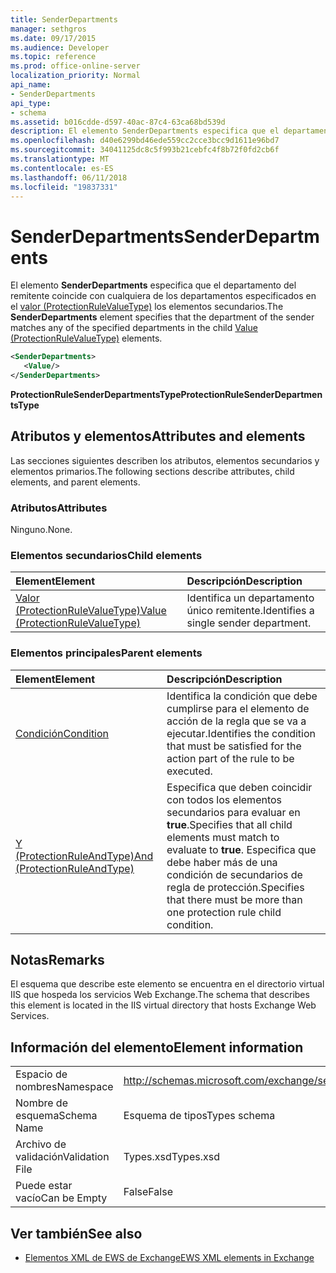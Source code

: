 ```yaml
---
title: SenderDepartments
manager: sethgros
ms.date: 09/17/2015
ms.audience: Developer
ms.topic: reference
ms.prod: office-online-server
localization_priority: Normal
api_name:
- SenderDepartments
api_type:
- schema
ms.assetid: b016cdde-d597-40ac-87c4-63ca68bd539d
description: El elemento SenderDepartments especifica que el departamento del remitente coincide con cualquiera de los departamentos especificados en los elementos de valor (ProtectionRuleValueType) secundarios.
ms.openlocfilehash: d40e6299bd46ede559cc2cce3bcc9d1611e96bd7
ms.sourcegitcommit: 34041125dc8c5f993b21cebfc4f8b72f0fd2cb6f
ms.translationtype: MT
ms.contentlocale: es-ES
ms.lasthandoff: 06/11/2018
ms.locfileid: "19837331"
---
```

# <a name="senderdepartments"></a><span data-ttu-id="3aa6d-103">SenderDepartments</span><span class="sxs-lookup"><span data-stu-id="3aa6d-103">SenderDepartments</span></span>

<span data-ttu-id="3aa6d-104">El elemento **SenderDepartments** especifica que el departamento del remitente coincide con cualquiera de los departamentos especificados en el [valor (ProtectionRuleValueType)](value-protectionrulevaluetype.md) los elementos secundarios.</span><span class="sxs-lookup"><span data-stu-id="3aa6d-104">The **SenderDepartments** element specifies that the department of the sender matches any of the specified departments in the child [Value (ProtectionRuleValueType)](value-protectionrulevaluetype.md) elements.</span></span> 
  
```XML
<SenderDepartments>
   <Value/>
</SenderDepartments>
```

 <span data-ttu-id="3aa6d-105">**ProtectionRuleSenderDepartmentsType**</span><span class="sxs-lookup"><span data-stu-id="3aa6d-105">**ProtectionRuleSenderDepartmentsType**</span></span>
## <a name="attributes-and-elements"></a><span data-ttu-id="3aa6d-106">Atributos y elementos</span><span class="sxs-lookup"><span data-stu-id="3aa6d-106">Attributes and elements</span></span>

<span data-ttu-id="3aa6d-107">Las secciones siguientes describen los atributos, elementos secundarios y elementos primarios.</span><span class="sxs-lookup"><span data-stu-id="3aa6d-107">The following sections describe attributes, child elements, and parent elements.</span></span>
  
### <a name="attributes"></a><span data-ttu-id="3aa6d-108">Atributos</span><span class="sxs-lookup"><span data-stu-id="3aa6d-108">Attributes</span></span>

<span data-ttu-id="3aa6d-109">Ninguno.</span><span class="sxs-lookup"><span data-stu-id="3aa6d-109">None.</span></span>
  
### <a name="child-elements"></a><span data-ttu-id="3aa6d-110">Elementos secundarios</span><span class="sxs-lookup"><span data-stu-id="3aa6d-110">Child elements</span></span>

|<span data-ttu-id="3aa6d-111">**Element**</span><span class="sxs-lookup"><span data-stu-id="3aa6d-111">**Element**</span></span>|<span data-ttu-id="3aa6d-112">**Descripción**</span><span class="sxs-lookup"><span data-stu-id="3aa6d-112">**Description**</span></span>|
|:-----|:-----|
|[<span data-ttu-id="3aa6d-113">Valor (ProtectionRuleValueType)</span><span class="sxs-lookup"><span data-stu-id="3aa6d-113">Value (ProtectionRuleValueType)</span></span>](value-protectionrulevaluetype.md) <br/> |<span data-ttu-id="3aa6d-114">Identifica un departamento único remitente.</span><span class="sxs-lookup"><span data-stu-id="3aa6d-114">Identifies a single sender department.</span></span>  <br/> |
   
### <a name="parent-elements"></a><span data-ttu-id="3aa6d-115">Elementos principales</span><span class="sxs-lookup"><span data-stu-id="3aa6d-115">Parent elements</span></span>

|<span data-ttu-id="3aa6d-116">**Element**</span><span class="sxs-lookup"><span data-stu-id="3aa6d-116">**Element**</span></span>|<span data-ttu-id="3aa6d-117">**Descripción**</span><span class="sxs-lookup"><span data-stu-id="3aa6d-117">**Description**</span></span>|
|:-----|:-----|
|[<span data-ttu-id="3aa6d-118">Condición</span><span class="sxs-lookup"><span data-stu-id="3aa6d-118">Condition</span></span>](condition.md) <br/> |<span data-ttu-id="3aa6d-119">Identifica la condición que debe cumplirse para el elemento de acción de la regla que se va a ejecutar.</span><span class="sxs-lookup"><span data-stu-id="3aa6d-119">Identifies the condition that must be satisfied for the action part of the rule to be executed.</span></span>  <br/> |
|[<span data-ttu-id="3aa6d-120">Y (ProtectionRuleAndType)</span><span class="sxs-lookup"><span data-stu-id="3aa6d-120">And (ProtectionRuleAndType)</span></span>](and-protectionruleandtype.md) <br/> |<span data-ttu-id="3aa6d-121">Especifica que deben coincidir con todos los elementos secundarios para evaluar en **true**.</span><span class="sxs-lookup"><span data-stu-id="3aa6d-121">Specifies that all child elements must match to evaluate to **true**.</span></span> <span data-ttu-id="3aa6d-122">Especifica que debe haber más de una condición de secundarios de regla de protección.</span><span class="sxs-lookup"><span data-stu-id="3aa6d-122">Specifies that there must be more than one protection rule child condition.</span></span>  <br/> |
   
## <a name="remarks"></a><span data-ttu-id="3aa6d-123">Notas</span><span class="sxs-lookup"><span data-stu-id="3aa6d-123">Remarks</span></span>

<span data-ttu-id="3aa6d-124">El esquema que describe este elemento se encuentra en el directorio virtual IIS que hospeda los servicios Web Exchange.</span><span class="sxs-lookup"><span data-stu-id="3aa6d-124">The schema that describes this element is located in the IIS virtual directory that hosts Exchange Web Services.</span></span>
  
## <a name="element-information"></a><span data-ttu-id="3aa6d-125">Información del elemento</span><span class="sxs-lookup"><span data-stu-id="3aa6d-125">Element information</span></span>

|||
|:-----|:-----|
|<span data-ttu-id="3aa6d-126">Espacio de nombres</span><span class="sxs-lookup"><span data-stu-id="3aa6d-126">Namespace</span></span>  <br/> |http://schemas.microsoft.com/exchange/services/2006/types  <br/> |
|<span data-ttu-id="3aa6d-127">Nombre de esquema</span><span class="sxs-lookup"><span data-stu-id="3aa6d-127">Schema Name</span></span>  <br/> |<span data-ttu-id="3aa6d-128">Esquema de tipos</span><span class="sxs-lookup"><span data-stu-id="3aa6d-128">Types schema</span></span>  <br/> |
|<span data-ttu-id="3aa6d-129">Archivo de validación</span><span class="sxs-lookup"><span data-stu-id="3aa6d-129">Validation File</span></span>  <br/> |<span data-ttu-id="3aa6d-130">Types.xsd</span><span class="sxs-lookup"><span data-stu-id="3aa6d-130">Types.xsd</span></span>  <br/> |
|<span data-ttu-id="3aa6d-131">Puede estar vacío</span><span class="sxs-lookup"><span data-stu-id="3aa6d-131">Can be Empty</span></span>  <br/> |<span data-ttu-id="3aa6d-132">False</span><span class="sxs-lookup"><span data-stu-id="3aa6d-132">False</span></span>  <br/> |
   
## <a name="see-also"></a><span data-ttu-id="3aa6d-133">Ver también</span><span class="sxs-lookup"><span data-stu-id="3aa6d-133">See also</span></span>



- [<span data-ttu-id="3aa6d-134">Elementos XML de EWS de Exchange</span><span class="sxs-lookup"><span data-stu-id="3aa6d-134">EWS XML elements in Exchange</span></span>](ews-xml-elements-in-exchange.md)

